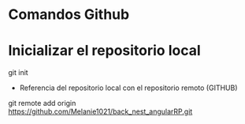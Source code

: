 # Comandos Github

# Inicializar el repositorio local

git init

- Referencia del repositorio local con el repositorio remoto (GITHUB)

git remote add origin https://github.com/Melanie1021/back_nest_angularRP.git